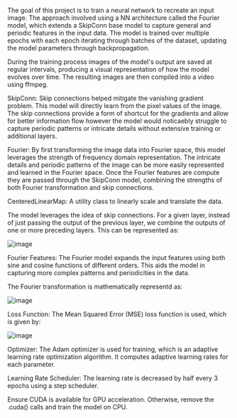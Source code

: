 
The goal of this project is to train a neural network to recreate an input image. The approach involved using a NN architecture called the Fourier model, which extends a SkipConn base model to capture general and periodic features in the input data. The model is trained over multiple epochs with each epoch iterating through batches of the dataset, updating the model parameters through backpropagation.

During the training process images of the model's output are saved at regular intervals, producing a visual representation of how the model evolves over time. The resulting images are then compiled into a video using ffmpeg.

SkipConn: Skip connections helped mitigate the vanishing gradient problem. This model will directly learn from the pixel values of the image. The skip connections provide a form of shortcut for the gradients and allow for better information flow however the model would noticaebly struggle to capture periodic patterns or intricate details without extensive training or additional layers.

Fourier: By first transforming the image data into Fourier space, this model leverages the strength of frequency domain representation. The intricate details and periodic patterns of the image can be more easily represented and learned in the Fourier space. Once the Fourier features are compute they are passed through the SkipConn model, combining the strengths of both Fourier transformation and skip connections.

CenteredLinearMap: A utility class to linearly scale and translate the data.

The model leverages the idea of skip connections. For a given layer, instead of just passing the output of the previous layer, we combine the outputs of one or more preceding layers. 
This can be represented as:

![image](https://github.com/samjsnn/Image-Training-Neural-Network/assets/106383967/fc7a2ecd-e0a8-4e4d-ba8a-b067d48d74f9)

Fourier Features: The Fourier model expands the input features using both sine and cosine functions of different orders. This aids the model in capturing more complex patterns and periodicities in the data. 

The Fourier transformation is mathematically representd as:

![image](https://github.com/samjsnn/Image-Training-Neural-Network/assets/106383967/ce4ca45a-8ca0-47d7-ad60-8e49a67b402c)


Loss Function: The Mean Squared Error (MSE) loss function is used, which is given by:

![image](https://github.com/samjsnn/Image-Training-Neural-Network/assets/106383967/533e2777-164e-4a3b-a236-7f8a80caed48)


Optimizer: The Adam optimizer is used for training, which is an adaptive learning rate optimization algorithm. It computes adaptive learning rates for each parameter.

Learning Rate Scheduler: The learning rate is decreased by half every 3 epochs using a step scheduler.


Ensure CUDA is available for GPU acceleration. Otherwise, remove the .cuda() calls and train the model on CPU.
